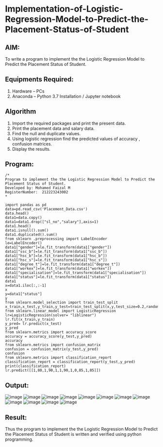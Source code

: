 # Implementation-of-Logistic-Regression-Model-to-Predict-the-Placement-Status-of-Student

## AIM:
To write a program to implement the the Logistic Regression Model to Predict the Placement Status of Student.

## Equipments Required:
1. Hardware – PCs
2. Anaconda – Python 3.7 Installation / Jupyter notebook

## Algorithm
1. Import the required packages and print the present data.
2. Print the placement data and salary data.
3. Find the null and duplicate values.
4. Using logistic regression find the predicted values of accuracy , confusion matrices.
5. Display the results.

## Program:
```
/*
Program to implement the the Logistic Regression Model to Predict the Placement Status of Student.
Developed by: Mohamed Faizal M
RegisterNumber:  212223243002
*
```

```
import pandas as pd
data=pd.read_csv('Placement_Data.csv')
data.head()
data1=data.copy()
data1=data1.drop(["sl_no","salary"],axis=1)
data1.head()
data1.isnull().sum()
data1.duplicated().sum()
from sklearn .preprocessing import LabelEncoder
le=LabelEncoder()
data1["gender"]=le.fit_transform(data1["gender"])
data1["ssc_b"]=le.fit_transform(data1["ssc_b"])
data1["hsc_b"]=le.fit_transform(data1["hsc_b"])
data1["hsc_s"]=le.fit_transform(data1["hsc_s"])
data1["degree_t"]=le.fit_transform(data1["degree_t"])
data1["workex"]=le.fit_transform(data1["workex"])
data1["specialisation"]=le.fit_transform(data1["specialisation"])
data1["status"]=le.fit_transform(data1["status"])
data1
x=data1.iloc[:,:-1]
x
y=data1["status"]
y
from sklearn.model_selection import train_test_split
x_train,x_test,y_train,y_test=train_test_split(x,y,test_size=0.2,random_state=0)
from sklearn.linear_model import LogisticRegression
lr=LogisticRegression(solver= "liblinear")
lr.fit(x_train,y_train)
y_pred= lr.predict(x_test)
y_pred
from sklearn.metrics import accuracy_score
accuracy = accuracy_score(y_test,y_pred)
accuracy
from sklearn.metrics import confusion_matrix
confusion = confusion_matrix(y_test,y_pred)
confusion
from sklearn.metrics import classification_report
classification_report = classification_report(y_test,y_pred)
print(classification_report)
lr.predict([[1,80,1,90,1,1,90,1,0,85,1,85]])

```

## Output:

![image](https://github.com/user-attachments/assets/71896723-159b-4463-ad9a-c5c10a89a960)
![image](https://github.com/user-attachments/assets/25afe8d6-483d-4c0c-acff-fa52ad652be0)
![image](https://github.com/user-attachments/assets/f00fcd8d-0aaf-4910-85e7-0dbdd6acfc77)
![image](https://github.com/user-attachments/assets/9a46233d-909f-4ea7-8ea3-60da937b1e02)
![image](https://github.com/user-attachments/assets/43349ff1-fd73-4497-b131-a2834edce374)
![image](https://github.com/user-attachments/assets/96e1ff24-42e6-4b00-9d3d-a67c7450f61d)
![image](https://github.com/user-attachments/assets/5e72c82a-7e76-47f0-bd67-dfa4402dc295)
![image](https://github.com/user-attachments/assets/90030462-1d2e-4909-bfee-853bd4327895)
![image](https://github.com/user-attachments/assets/4719f16f-d5b2-4761-b1d6-9af358b8778d)
![image](https://github.com/user-attachments/assets/0d9def67-2eb1-41fa-a576-0a5d7cd02977)
![image](https://github.com/user-attachments/assets/b1a554df-6803-4c9f-af08-22a417bcf65f)
![image](https://github.com/user-attachments/assets/2322afff-aae0-4c31-93d5-b41065ec3782)


## Result:
Thus the program to implement the the Logistic Regression Model to Predict the Placement Status of Student is written and verified using python programming.
